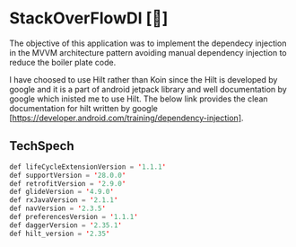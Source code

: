 # StackOverFlowDI [💉]



The objective  of this application was to implement the dependecy injection in the MVVM architecture pattern avoiding manual dependency injection to reduce the boiler plate code.



I have choosed to use Hilt rather than Koin since the Hilt is developed by google and it is a part of android jetpack library and well documentation by google which inisted me to use Hilt. The below link provides the clean documentation for hilt written by google [https://developer.android.com/training/dependency-injection].





## TechSpech



```kotlin
def lifeCycleExtensionVersion = '1.1.1'
def supportVersion = '28.0.0'
def retrofitVersion = '2.9.0'
def glideVersion = '4.9.0'
def rxJavaVersion = '2.1.1'
def navVersion = '2.3.5'
def preferencesVersion = '1.1.1'
def daggerVersion = '2.35.1'
def hilt_version = '2.35'
```

